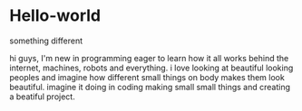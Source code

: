 # Hello-world
something different 

hi guys,
I'm new in programming eager to learn how it all works behind the internet, machines, robots and everything.
i love looking at beautiful looking peoples and imagine how different small things on body makes them look beautiful.
imagine it doing in coding making small small things and creating a beatiful project.
